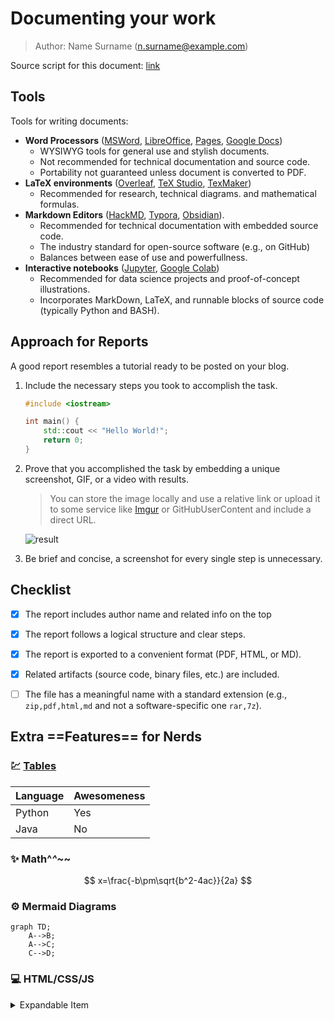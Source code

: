  # Documenting your work

> Author: Name Surname (<n.surname@example.com>)

Source script for this document: [link](https://gist.github.com/Sh3b0/496d5fb4df4fcaa7a045c1e7046ccc92)

## Tools

Tools for writing documents:

- **Word Processors** ([MSWord](https://www.microsoft.com/en-ww/microsoft-365/word), [LibreOffice](https://www.libreoffice.org/download/download-libreoffice/), [Pages](https://www.apple.com/pages/), [Google Docs](https://docs.google.com/))
    - WYSIWYG tools for general use and stylish documents.
    - Not recommended for technical documentation and source code.
    - Portability not guaranteed unless document is converted to PDF.
- **LaTeX environments** ([Overleaf](http://overleaf.com/), [TeX Studio](https://www.texstudio.org/), [TexMaker](https://www.xm1math.net/texmaker/))
    - Recommended for research, technical diagrams. and mathematical formulas. 
- **Markdown Editors** ([HackMD](https://hackmd.io/), [Typora](https://typora.io/), [Obsidian](https://obsidian.md/)).
    - Recommended for technical documentation with embedded source code.
    - The industry standard for open-source software (e.g., on GitHub)
    - Balances between ease of use and powerfullness.
- **Interactive notebooks** ([Jupyter](https://jupyter.org/), [Google Colab](https://colab.research.google.com/))
    - Recommended for data science projects and proof-of-concept illustrations.
    - Incorporates MarkDown, LaTeX, and runnable blocks of source code (typically Python and BASH).

## Approach for Reports

A good report resembles a tutorial ready to be posted on your blog.

1. Include the necessary steps you took to accomplish the task.

   ```c++
   #include <iostream>
   
   int main() {
       std::cout << "Hello World!";
       return 0;
   }
   ```

2. Prove that you accomplished the task by embedding a unique screenshot, GIF, or a video with results.

   > You can store the image locally and use a relative link or upload it to some service like [Imgur](https://imgur.com/upload) or GitHubUserContent and include a direct URL.

    ![result](https://i.imgur.com/hO0tPAb.png)

3. Be brief and concise, a screenshot for every single step is unnecessary.




## Checklist

- [x] The report includes author name and related info on the top
- [x] The report follows a logical structure and clear steps.
- [x] The report is exported to a convenient format (PDF, HTML, or MD).
- [x] Related artifacts (source code, binary files, etc.) are included.
- [ ] The file has a meaningful name with a standard extension (e.g., `zip,pdf,html,md` and not a software-specific one `rar,7z`).



## Extra ==Features== for Nerds

### :chart: <u>Tables</u>

| Language | Awesomeness |
| -------- | ----------- |
| Python   | Yes         |
| Java     | No          |

### :sparkles: Math^*^~*~

$$
x=\frac{-b\pm\sqrt{b^2-4ac}}{2a}
$$

### :gear: Mermaid Diagrams

```mermaid
graph TD;
    A-->B;
    A-->C;
    C-->D;
```

### :computer: HTML/CSS/JS

<details>
<summary>Expandable Item</summary>
Lorem ipsum dolor sit amet, consectetur adipiscing elit, sed do eiusmod tempor incididunt ut labore et dolore magna aliqua. Ut enim ad minim veniam, quis nostrud exercitation ullamco laboris nisi ut aliquip ex ea commodo consequat. Duis aute irure dolor in reprehenderit in voluptate velit esse cillum dolore eu fugiat nulla pariatur. Excepteur sint occaecat cupidatat non proident, sunt in culpa qui officia deserunt mollit anim id est laborum. 
</details>
